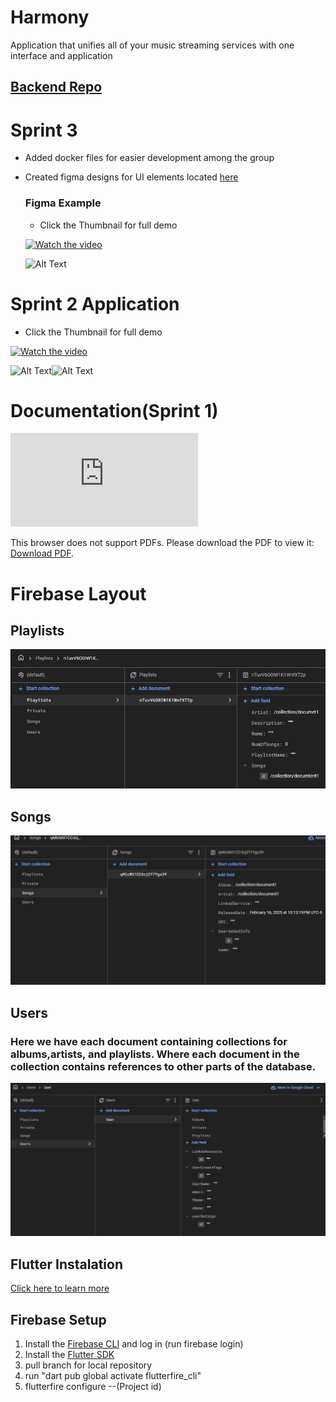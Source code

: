 # Harmony
Application that unifies all of your music streaming services with one interface and application
## [Backend Repo](https://github.com/hreed88/Harmony-Backend)

# Sprint 3
- Added docker files for easier development among the group
- Created figma designs for UI elements located [here](https://www.figma.com/design/n5rjdga4WZAQx89wpn3wYk/Harmony?node-id=0-1&p=f "figma")
  ### Figma Example
  - Click the Thumbnail for full demo
 
  [![Watch the video](https://encrypted-tbn0.gstatic.com/images?q=tbn:ANd9GcQgUuEAqofMyGsPNkrzu5z1ZClxWrnoA2Lhfg&s)](https://youtube.com/shorts/yiSObtaE4_A?feature=share) 

  ![Alt Text](https://drive.google.com/uc?id=1ifnWtoUFT6l9LHNNJQkTMhv0tqt-CDqY)
  


# Sprint 2 Application
- Click the Thumbnail for full demo

[![Watch the video](https://i9.ytimg.com/vi/vt8k38zFdDc/mq2.jpg?sqp=CJj23b4G-oaymwEoCMACELQB8quKqQMcGADwAQH4AfQGgAKAD4oCDAgAEAEYPyBOKH8wDw==&rs=AOn4CLDLsl2JQyOJxze1pyO65F-d8HEMhQ)](https://youtube.com/shorts/vt8k38zFdDc?feature=share) 

![Alt Text](https://media2.giphy.com/media/v1.Y2lkPTc5MGI3NjExbWZuNWhwaTNqNG04OXRocWE0amJhb2g1d2VtZ2QzaDZsNGs5YTh4byZlcD12MV9pbnRlcm5hbF9naWZfYnlfaWQmY3Q9Zw/hhbnnHSjuRwyNUi6Cy/giphy.gif)![Alt Text](https://media1.giphy.com/media/v1.Y2lkPTc5MGI3NjExZm05MG8yeDQ2ZWw2MXdqeW4wMWhiaHpueGpvZnYyY2ZwdzhkYzBtOCZlcD12MV9pbnRlcm5hbF9naWZfYnlfaWQmY3Q9Zw/r7LFaCkoBcLXSJ4sJe/giphy.gif)


# Documentation(Sprint 1)
<object data="https://github.com/goobGoblin/Harmony/tree/main/docs/Agile Documentation.pdf" type="application/pdf" width="700px" height="700px">
    <embed src="https://github.com/goobGoblin/Harmony/tree/main/docs/Agile Documentation.pdf">
        <p>This browser does not support PDFs. Please download the PDF to view it: <a href="https://github.com/goobGoblin/Harmony/tree/main/docs/Agile Documentation.pdf">Download PDF</a>.</p>
    </embed>
</object>

# Firebase Layout

## Playlists
![alt text](/database_layout/playlists.png "Playlists")
## Songs
![alt text](/database_layout/Songs.png "songs")
## Users
### Here we have each document containing collections for albums,artists, and playlists. Where each document in the collection contains references to other parts of the database.
![alt text](/database_layout/users.png "users")



## Flutter Instalation
[Click here to learn more](https://docs.flutter.dev/get-started/install)

## Firebase Setup
1. Install the [Firebase CLI](https://firebase.google.com/docs/cli?hl=en&authuser=0#install_the_firebase_cli) and log in (run firebase login)
2. Install the [Flutter SDK](https://docs.flutter.dev/get-started/install)
3. pull branch for local repository
4. run "dart pub global activate flutterfire_cli"
5. flutterfire configure --(Project id)

